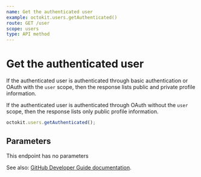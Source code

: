 ```yaml
---
name: Get the authenticated user
example: octokit.users.getAuthenticated()
route: GET /user
scope: users
type: API method
---
```


# Get the authenticated user

If the authenticated user is authenticated through basic authentication or OAuth with the `user` scope, then the response lists public and private profile information.

If the authenticated user is authenticated through OAuth without the `user` scope, then the response lists only public profile information.

```js
octokit.users.getAuthenticated();
```

## Parameters

This endpoint has no parameters

See also: [GitHub Developer Guide documentation](https://docs.github.com/v3/users/#get-the-authenticated-user).
